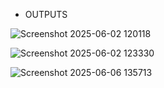 - OUTPUTS
  
![Screenshot 2025-06-02 120118](https://github.com/user-attachments/assets/326dcbb4-5c59-4b1d-904f-96ff4ff8d5f4)

![Screenshot 2025-06-02 123330](https://github.com/user-attachments/assets/69996556-804d-452a-ba50-a0d9b1e3094f)

![Screenshot 2025-06-06 135713](https://github.com/user-attachments/assets/bde756f6-865c-4a30-958f-4119dee6742b)
